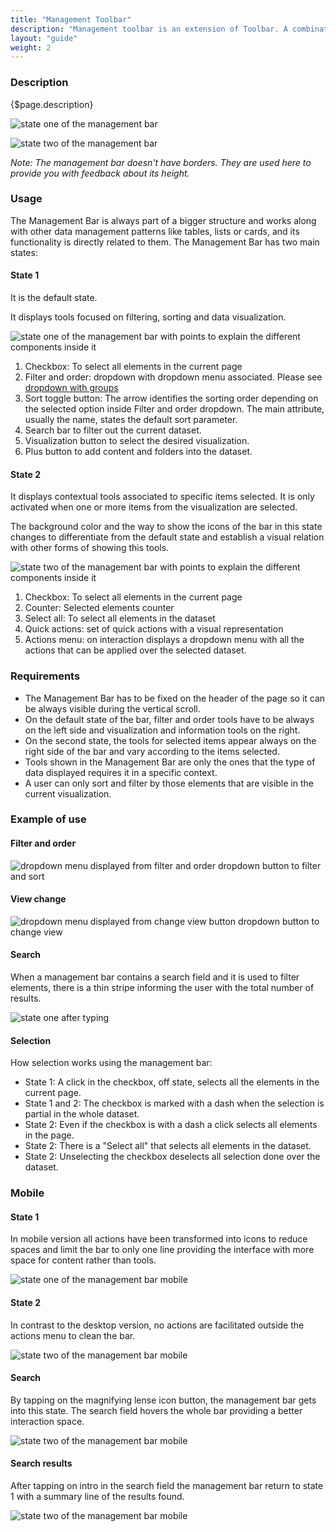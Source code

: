 ```yaml
---
title: "Management Toolbar"
description: "Management toolbar is an extension of Toolbar. A combination of different components as filters, orders, search, visualization selector and other actions, that allow to manage dataset."
layout: "guide"
weight: 2
---
```


### Description

{$page.description}

![state one of the management bar](../../../images/ManagementBarState1.png)

![state two of the management bar](../../../images/ManagementBarState2.png)

*Note: The management bar doesn't have borders. They are used here to provide you with feedback about its height.*

### Usage

The Management Bar is always part of a bigger structure and works along with other data management patterns like tables, lists or cards, and its functionality is directly related to them.
The Management Bar has two main states:

#### State 1 

It is the default state.

It displays tools focused on filtering, sorting and data visualization.

![state one of the management bar with points to explain the different components inside it](../../../images/ManagementBarState1Elements.png)

1. Checkbox: To select all elements in the current page
2. Filter and order: dropdown with dropdown menu associated. Please see [dropdown with groups](../dropdowns.html)
3. Sort toggle button: The arrow identifies the sorting order depending on the selected option inside Filter and order dropdown. The main attribute, usually the name, states the default sort parameter.
4. Search bar to filter out the current dataset.
5. Visualization button to select the desired visualization.
6. Plus button to add content and folders into the dataset.

#### State 2

It displays contextual tools associated to specific items selected. It is only activated when one or more items from the visualization are selected.

The background color and the way to show the icons of the bar in this state changes to differentiate from the default state and establish a visual relation with other forms of showing this tools.

![state two of the management bar with points to explain the different components inside it](../../../images/ManagementBarState2Elements.png)

1. Checkbox: To select all elements in the current page
2. Counter: Selected elements counter
3. Select all: To select all elements in the dataset
4. Quick actions: set of quick actions with a visual representation
5. Actions menu: on interaction displays a dropdown menu with all the actions that can be applied over the selected dataset.

### Requirements

* The Management Bar has to be fixed on the header of the page so it can be always visible during the vertical scroll.
* On the default state of the bar, filter and order tools have to be always on the left side and visualization and information tools on the right.
* On the second state, the tools for selected items appear always on the right side of the bar and vary according to the items selected.
* Tools shown in the Management Bar are only the ones that the type of data displayed requires it in a specific context.
* A user can only sort and filter by those elements that are visible in the current visualization.

### Example of use

#### Filter and order

![dropdown menu displayed from filter and order dropdown button to filter and sort](../../../images/ManagementBarFilterOrder.png)

#### View change

![dropdown menu displayed from change view button dropdown button to change view](../../../images/ManagementBarViewChange.png)

#### Search

When a management bar contains a search field and it is used to filter elements, there is a thin stripe informing the user with the total number of results.

![state one after typing](../../../images/ManagementBarState1Results.png)

#### Selection

How selection works using the management bar:
* State 1: A click in the checkbox, off state, selects all the elements in the current page.
* State 1 and 2: The checkbox is marked with a dash when the selection is partial in the whole dataset.
* State 2: Even if the checkbox is with a dash a click selects all elements in the page.
* State 2: There is a "Select all" that selects all elements in the dataset.
* State 2: Unselecting the checkbox deselects all selection done over the dataset.


### Mobile

#### State 1
In mobile version all actions have been transformed into icons to reduce spaces and limit the bar to only one line providing the interface with more space for content rather than tools.

![state one of the management bar mobile](../../../images/ManagementBarMobileState1.png)

#### State 2
In contrast to the desktop version, no actions are facilitated outside the actions menu to clean the bar.

![state two of the management bar mobile](../../../images/ManagementBarMobileState2.png)

#### Search

By tapping on the magnifying lense icon button, the management bar gets into this state. The search field hovers the whole bar providing a better interaction space.

![state two of the management bar mobile](../../../images/ManagementBarMobileSearch.png)

#### Search results 

After tapping on intro in the search field the management bar return to state 1 with a summary line of the results found.

![state two of the management bar mobile](../../../images/ManagementBarMobileResults.png)

